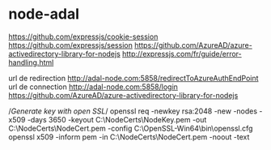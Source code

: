 # node-adal
https://github.com/expressjs/cookie-session
https://github.com/expressjs/session
https://github.com/AzureAD/azure-activedirectory-library-for-nodejs
http://expressjs.com/fr/guide/error-handling.html

url de redirection http://adal-node.com:5858/redirectToAzureAuthEndPoint
url de connection http://adal-node.com:5858/login
https://github.com/AzureAD/azure-activedirectory-library-for-nodejs

/*Generate key with open SSL*/
openssl req -newkey rsa:2048 -new -nodes -x509 -days 3650 -keyout C:\NodeCerts\NodeKey.pem -out C:\NodeCerts\NodeCert.pem -config C:\OpenSSL-Win64\bin\openssl.cfg
openssl x509 -inform pem -in C:\NodeCerts\NodeCert.pem -noout -text